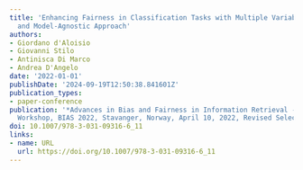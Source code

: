 ```yaml
---
title: 'Enhancing Fairness in Classification Tasks with Multiple Variables: A Data-
  and Model-Agnostic Approach'
authors:
- Giordano d'Aloisio
- Giovanni Stilo
- Antinisca Di Marco
- Andrea D'Angelo
date: '2022-01-01'
publishDate: '2024-09-19T12:50:38.841601Z'
publication_types:
- paper-conference
publication: '*Advances in Bias and Fairness in Information Retrieval - Third International
  Workshop, BIAS 2022, Stavanger, Norway, April 10, 2022, Revised Selected Papers*'
doi: 10.1007/978-3-031-09316-6_11
links:
- name: URL
  url: https://doi.org/10.1007/978-3-031-09316-6_11
---
```

